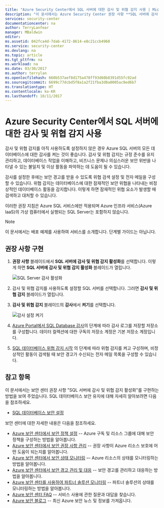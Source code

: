 ```yaml
---
title: "Azure Security Center에서 SQL 서버에 대한 감사 및 위협 감지 사용 | Microsoft Docs"
description: "이 문서에서는 Azure Security Center 권장 사항 **SQL 서버에 감사 및 위협 감지 사용**을 구현하는 방법을 보여 줍니다."
services: security-center
documentationcenter: na
author: TerryLanfear
manager: MBaldwin
editor: 
ms.assetid: 042fca4d-7dab-4172-8614-e8c21ccb4960
ms.service: security-center
ms.devlang: na
ms.topic: article
ms.tgt_pltfrm: na
ms.workload: na
ms.date: 03/30/2017
ms.author: terrylan
ms.openlocfilehash: 660b537aef8d175a478ff93d60b8391d55fc92ad
ms.sourcegitcommit: 6699c77dcbd5f8a1a2f21fba3d0a0005ac9ed6b7
ms.translationtype: HT
ms.contentlocale: ko-KR
ms.lasthandoff: 10/11/2017
---
```

# <a name="enable-auditing-and-threat-detection-on-sql-servers-in-azure-security-center"></a>Azure Security Center에서 SQL 서버에 대한 감사 및 위협 감지 사용
감사 및 위협 감지를 아직 사용하도록 설정하지 않은 경우 Azure SQL 서버의 모든 데이터베이스에 대한 감사를 켜는 것이 좋습니다. 감사 및 위협 감지는 규정 준수를 유지 관리하고, 데이터베이스 작업을 이해하고, 비즈니스 문제나 의심스러운 보안 위반을 나타낼 수 있는 불일치 및 이상 활동을 파악하는 데 도움이 될 수 있습니다.

감사를 설정한 후에는 보안 경고를 받을 수 있도록 위협 검색 설정 및 전자 메일을 구성할 수 있습니다. 위협 감지는 데이터베이스에 대한 잠재적인 보안 위협을 나타내는 비정상적인 데이터베이스 활동을 감지합니다. 이렇게 하면 잠재적인 위협 요소가 발생할 때 검색하고 대처할 수 있습니다.

이러한 권장 지침은 Azure SQL 서비스에만 적용되며 Azure 인프라 서비스(Azure laaS)의 가상 컴퓨터에서 실행되는 SQL Server는 포함하지 않습니다.

> [!NOTE]
> 이 문서에서는 배포 예제를 사용하여 서비스를 소개합니다.  단계별 가이드는 아닙니다.
>
>

## <a name="implement-the-recommendation"></a>권장 사항 구현
1. **권장 사항** 블레이드에서 **SQL 서버에 감사 및 위협 감지 활성화**를 선택합니다.  이렇게 하면 **SQL 서버에 감사 및 위협 감지 활성화** 블레이드가 열립니다.

   ![SQL Server 감사 활성화][1]
2. 감사 및 위협 감지를 사용하도록 설정할 SQL 서버를 선택합니다. 그러면 **감사 및 위협 감지** 블레이드가 열립니다.

3. **감사 및 위협 감지** 블레이드의 **감사**에서 **켜기**를 선택합니다.

   ![감사 설정 켜기][2]
4. [Azure Portal에서 SQL Database 감사](../sql-database/sql-database-auditing-portal.md)의 단계에 따라 감사 로그를 저장할 저장소를 구성합니다. 데이터 컬렉션에 대한 구독의 저장소 계정은 기본 저장소 계정입니다.
5. [SQL 데이터베이스 위협 감지 시작](../sql-database/sql-database-threat-detection.md) 의 단계에 따라 위협 감지를 켜고 구성하며, 비정상적인 활동이 검색될 때 보안 경고가 수신되는 전자 메일 목록을 구성할 수 있습니다.

## <a name="see-also"></a>참고 항목
이 문서에서는 보안 센터 권장 사항 "SQL 서버에 감사 및 위협 감지 활성화"를 구현하는 방법을 보여 주었습니다. SQL 데이터베이스 보안 유지에 대해 자세히 알아보려면 다음을 참조하세요.

* [SQL 데이터베이스 보안 설정](../sql-database/sql-database-security-overview.md)

보안 센터에 대한 자세한 내용은 다음을 참조하세요.

* [Azure 보안 센터에서 보안 정책 설정](security-center-policies.md) -- Azure 구독 및 리소스 그룹에 대해 보안 정책을 구성하는 방법을 알아봅니다.
* [Azure 보안 센터에서 보안 권장 사항 관리](security-center-recommendations.md) -- 권장 사항이 Azure 리소스 보호에 어떤 도움이 되는지를 알아봅니다.
* [Azure 보안 센터에서 보안 상태 모니터링](security-center-monitoring.md) –- Azure 리소스의 상태를 모니터링하는 방법을 알아봅니다.
* [Azure 보안 센터에서 보안 경고 관리 및 대응](security-center-managing-and-responding-alerts.md) -- 보안 경고를 관리하고 대응하는 방법을 알아봅니다.
* [Azure 보안 센터를 사용하여 파트너 솔루션 모니터링](security-center-partner-solutions.md) -- 파트너 솔루션의 상태를 모니터링하는 방법을 알아봅니다.
* [Azure 보안 센터 FAQ](security-center-faq.md) -- 서비스 사용에 관한 질문과 대답을 찾습니다.
* [Azure 보안 블로그](http://blogs.msdn.com/b/azuresecurity/) -- 최신 Azure 보안 뉴스 및 정보를 가져옵니다.

<!--Image references-->
[1]: ./media/security-center-enable-auditing-on-sql-server/enable-auditing-on-sql-servers.png
[2]: ./media/security-center-enable-auditing-on-sql-server/auditing-settings-blade.png
